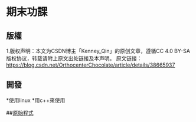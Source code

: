 # 期末功課
## 版權
1.版权声明：本文为CSDN博主「Kenney_Qin」的原创文章，遵循CC 4.0 BY-SA版权协议，转载请附上原文出处链接及本声明。
原文链接：https://blog.csdn.net/OrthocenterChocolate/article/details/38665937

## 開發
*使用linux
*用c++來使用


##[原始程式]()
